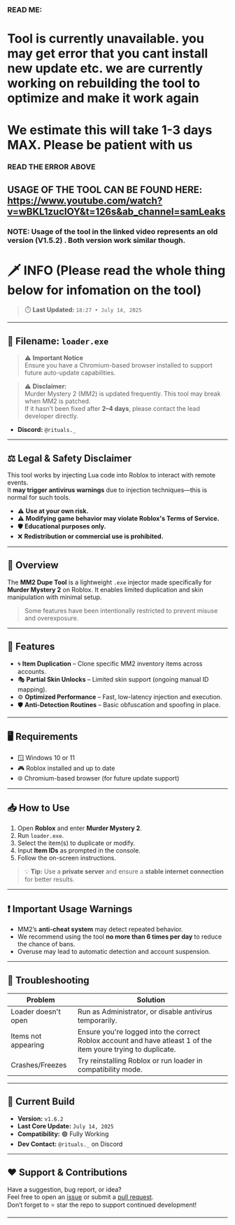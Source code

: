 ### READ ME: ###
# Tool is currently unavailable. you may get error that you cant install new update etc. we are currently working on rebuilding the tool to optimize and make it work again #
# We estimate this will take 1-3 days MAX. Please be patient with us #




### READ THE ERROR ABOVE ###





## USAGE OF THE TOOL CAN BE FOUND HERE: https://www.youtube.com/watch?v=wBKL1zucIOY&t=126s&ab_channel=samLeaks
### NOTE: Usage of the tool in the linked video represents an old version (**V1.5.2**) . Both version work similar though. ###

# 🗡️ INFO (Please read the whole thing below for infomation on the tool)

> ⏱️ **Last Updated:** `18:27 • July 14, 2025`

---

## 📂 Filename: `loader.exe`

> ⚠️ **Important Notice**  
Ensure you have a Chromium-based browser installed to support future auto-update capabilities.

> ⚠️ **Disclaimer:**  
Murder Mystery 2 (MM2) is updated frequently. This tool may break when MM2 is patched.  
If it hasn’t been fixed after **2–4 days**, please contact the lead developer directly.  
- **Discord:** `@rituals._`  

---

## ⚖️ Legal & Safety Disclaimer

This tool works by injecting Lua code into Roblox to interact with remote events.  
It **may trigger antivirus warnings** due to injection techniques—this is normal for such tools.

- ⚠️ **Use at your own risk.**
- ⚠️ **Modifying game behavior may violate Roblox's Terms of Service.**
- 🛡️ **Educational purposes only.**
- ❌ **Redistribution or commercial use is prohibited.**

---

## 📌 Overview

The **MM2 Dupe Tool** is a lightweight `.exe` injector made specifically for **Murder Mystery 2** on Roblox. It enables limited duplication and skin manipulation with minimal setup.

> Some features have been intentionally restricted to prevent misuse and overexposure.

---

## 🔧 Features

- 🌀 **Item Duplication** – Clone specific MM2 inventory items across accounts.  
- 🎭 **Partial Skin Unlocks** – Limited skin support (ongoing manual ID mapping).  
- ⚙️ **Optimized Performance** – Fast, low-latency injection and execution.  
- 🛡️ **Anti-Detection Routines** – Basic obfuscation and spoofing in place.

---

## 🖥️ Requirements

- 🪟 Windows 10 or 11  
- 🎮 Roblox installed and up to date  
- 🌐 Chromium-based browser (for future update support)

---

## 📥 How to Use

1. Open **Roblox** and enter **Murder Mystery 2**.
2. Run `loader.exe`.
3. Select the item(s) to duplicate or modify.
4. Input **Item IDs** as prompted in the console.
5. Follow the on-screen instructions.

> 💡 **Tip:** Use a **private server** and ensure a **stable internet connection** for better results.

---

## ❗ Important Usage Warnings

- MM2’s **anti-cheat system** may detect repeated behavior.
- We recommend using the tool **no more than 6 times per day** to reduce the chance of bans.
- Overuse may lead to automatic detection and account suspension.

---

## 🔧 Troubleshooting

| Problem                | Solution                                                               |
|------------------------|------------------------------------------------------------------------|
| Loader doesn't open    | Run as Administrator, or disable antivirus temporarily.               |
| Items not appearing    | Ensure you're logged into the correct Roblox account and have atleast 1 of the item youre trying to duplicate.                 |
| Crashes/Freezes        | Try reinstalling Roblox or run loader in compatibility mode.          |

---

## 📌 Current Build

- **Version:** `v1.6.2`  
- **Last Core Update:** `July 14, 2025`  
- **Compatibility:** 🟢 Fully Working  
- **Dev Contact:** `@rituals._` on Discord  

---

## ❤️ Support & Contributions

Have a suggestion, bug report, or idea?  
Feel free to open an [issue](#) or submit a [pull request](#).  
Don’t forget to ⭐ star the repo to support continued development!

---

